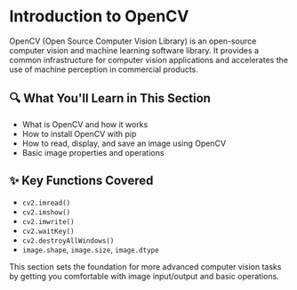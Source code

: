 # Introduction to OpenCV

OpenCV (Open Source Computer Vision Library) is an open-source computer vision and machine learning software library. It provides a common infrastructure for computer vision applications and accelerates the use of machine perception in commercial products.

## 🔍 What You'll Learn in This Section
- What is OpenCV and how it works
- How to install OpenCV with pip
- How to read, display, and save an image using OpenCV
- Basic image properties and operations

## ✨ Key Functions Covered
- `cv2.imread()`
- `cv2.imshow()`
- `cv2.imwrite()`
- `cv2.waitKey()`
- `cv2.destroyAllWindows()`
- `image.shape`, `image.size`, `image.dtype`

This section sets the foundation for more advanced computer vision tasks by getting you comfortable with image input/output and basic operations.

